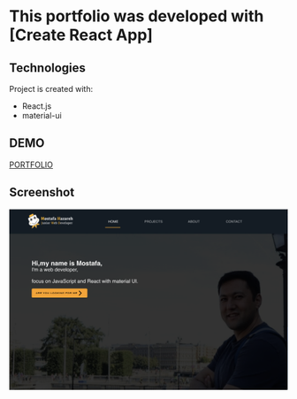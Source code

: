 # This portfolio was developed with [Create React App]


## Technologies

Project is created with:
* React.js
* material-ui


## DEMO

[PORTFOLIO](https://mostafaIn.github.io/PORTFOLIO/)

## Screenshot

![Example screenshot](portfolioHOME.png)